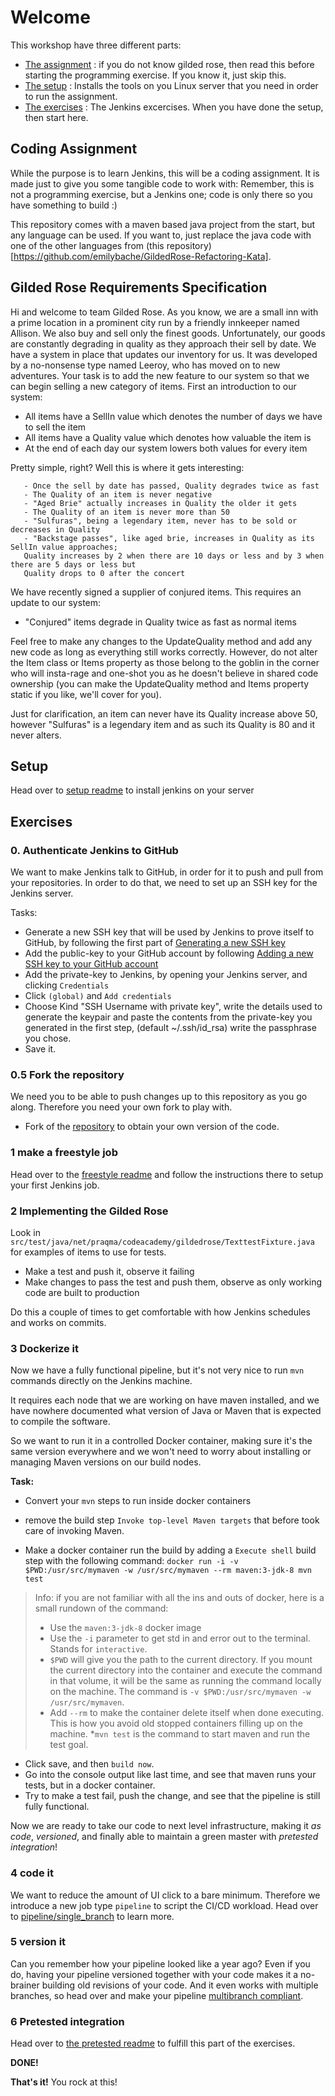 # Welcome

This workshop have three different parts:

* [The assignment](#coding-assignment) : if you do not know gilded rose, then read this before starting the programming exercise. If you know it, just skip this.
* [The setup](#setup) : Installs the tools on you Linux server that you need in order to run the assignment.
* [The exercises](#exercises) : The Jenkins excercises. When you have done the setup, then start here.

## Coding Assignment

While the purpose is to learn Jenkins, this will be a coding assignment. It is made just to give you some tangible code to work with:
Remember, this is not a programming exercise, but a Jenkins one; code is only there so you have something to build :)

This repository comes with a maven based java project from the start, but any language can be used. If you want to, just replace the java code with one of the other languages from (this repository)[https://github.com/emilybache/GildedRose-Refactoring-Kata].

## Gilded Rose Requirements Specification

Hi and welcome to team Gilded Rose. As you know, we are a small inn with a prime location in a
prominent city run by a friendly innkeeper named Allison. We also buy and sell only the finest goods.
Unfortunately, our goods are constantly degrading in quality as they approach their sell by date. We
have a system in place that updates our inventory for us. It was developed by a no-nonsense type named
Leeroy, who has moved on to new adventures. Your task is to add the new feature to our system so that
we can begin selling a new category of items. First an introduction to our system:

   - All items have a SellIn value which denotes the number of days we have to sell the item
   - All items have a Quality value which denotes how valuable the item is
   - At the end of each day our system lowers both values for every item

Pretty simple, right? Well this is where it gets interesting:

       - Once the sell by date has passed, Quality degrades twice as fast
       - The Quality of an item is never negative
       - "Aged Brie" actually increases in Quality the older it gets
       - The Quality of an item is never more than 50
       - "Sulfuras", being a legendary item, never has to be sold or decreases in Quality
       - "Backstage passes", like aged brie, increases in Quality as its SellIn value approaches;
	   Quality increases by 2 when there are 10 days or less and by 3 when there are 5 days or less but
   	   Quality drops to 0 after the concert

We have recently signed a supplier of conjured items. This requires an update to our system:

   - "Conjured" items degrade in Quality twice as fast as normal items

Feel free to make any changes to the UpdateQuality method and add any new code as long as everything
still works correctly. However, do not alter the Item class or Items property as those belong to the
goblin in the corner who will insta-rage and one-shot you as he doesn't believe in shared code
ownership (you can make the UpdateQuality method and Items property static if you like, we'll cover
for you).

Just for clarification, an item can never have its Quality increase above 50, however "Sulfuras" is a
legendary item and as such its Quality is 80 and it never alters.

## Setup

Head over to [setup readme](setup/README.md) to install jenkins on your server

## Exercises

### 0. Authenticate Jenkins to GitHub

We want to make Jenkins talk to GitHub, in order for it to push and pull from your repositories. In order to do that, we need to set up an SSH key for the Jenkins server.

Tasks:

* Generate a new SSH key that will be used by Jenkins to prove itself to GitHub, by following the first part of [Generating a new SSH key](https://help.github.com/articles/generating-a-new-ssh-key-and-adding-it-to-the-ssh-agent/)
* Add the public-key to your GitHub account by following [Adding a new SSH key to your GitHub account](https://help.github.com/articles/adding-a-new-ssh-key-to-your-github-account/)
* Add the private-key to Jenkins, by opening your Jenkins server, and clicking `Credentials`
* Click `(global)` and `Add credentials`
* Choose Kind "SSH Username with private key", write the details used to generate the keypair and paste the contents from the private-key you generated in the first step, (default ~/.ssh/id_rsa)
      write the passphrase you chose.
* Save it.

### 0.5 Fork the repository

We need you to be able to push changes up to this repository as you go along. Therefore you need your own fork to play with.

* Fork of the [repository](https://github.com/praqma-training/jenkins-workshop) to obtain your own version of the code.

### 1 make a freestyle job

Head over to the [freestyle readme](freestyle/README.md) and follow the instructions there to setup your first Jenkins job.

### 2 Implementing the Gilded Rose

Look in  `src/test/java/net/praqma/codeacademy/gildedrose/TexttestFixture.java` for examples of items to use for tests.

* Make a test and push it, observe it failing
* Make changes to pass the test and push them, observe as only working code are built to production

Do this a couple of times to get comfortable with how Jenkins schedules and works on commits.

### 3 Dockerize it

Now we have a fully functional pipeline, but it's not very nice to run `mvn` commands directly on the Jenkins machine. 

It requires each node that we are working on have maven installed, and we have nowhere documented what version of Java or Maven that is expected to compile the software.

So we want to run it in a controlled Docker container, making sure it's the same version everywhere and we won't need to worry about installing or managing Maven versions on our build nodes.

**Task:**

* Convert your `mvn` steps to run inside docker containers

* remove the build step `Invoke top-level Maven targets` that before took care of invoking Maven.
* Make a docker container run the build by adding a `Execute shell` build step with the following command: `docker run -i -v $PWD:/usr/src/mymaven -w /usr/src/mymaven --rm maven:3-jdk-8 mvn test`

> Info: if you are not familiar with all the ins and outs of docker, here is a small rundown of the command:
>* Use the `maven:3-jdk-8` docker image
>* Use the `-i` parameter to get std in and error out to the terminal. Stands for `interactive`.
>* `$PWD` will give you the path to the current directory. If you mount the current directory into the container and execute the command in that volume, it will be the same as running the command locally on the machine. The command is  `-v $PWD:/usr/src/mymaven -w /usr/src/mymaven`.
>* Add `--rm` to make the container delete itself when done executing. This is how you avoid old stopped containers filling up on the machine.
>*`mvn test` is the command to start maven and run the test goal.

* Click save, and then `build now`.
* Go into the console output like last time, and see that maven runs your tests, but in a docker container.
* Try to make a test fail, push the change, and see that the pipeline is still fully functional.

Now we are ready to take our code to next level infrastructure, making it *as code*, *versioned*, and finally able to maintain a green master with *pretested integration*!

### 4 code it

We want to reduce the amount of UI click to a bare minimum. Therefore we introduce a new job type `pipeline` to script the CI/CD workload. Head over to [pipeline/single_branch](pipeline/single_branch.md) to learn more.

### 5 version it

Can you remember how your pipeline looked like a year ago? Even if you do, having your pipeline versioned together with your code makes it a no-brainer building old revisions of your code. And it even works with multiple branches, so head over and make your pipeline [multibranch compliant](pipeline/multibranch.md).

### 6 Pretested integration

Head over to [the pretested readme](pretested/README.md) to fulfill this part of the exercises.

**DONE!**

**That's it!** You rock at this!